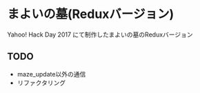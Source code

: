 # まよいの墓(Reduxバージョン)

Yahoo! Hack Day 2017 にて制作したまよいの墓のReduxバージョン

## TODO
- maze_update以外の通信
- リファクタリング
